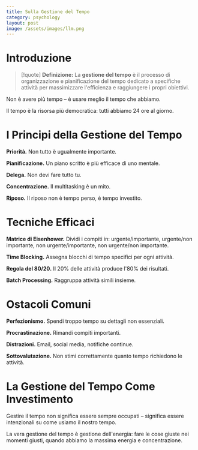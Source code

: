 ```yaml
---
title: Sulla Gestione del Tempo
category: psychology
layout: post
image: /assets/images/llm.png
---
```


# Introduzione

> [!quote] **Definizione:** 
> La **gestione del tempo** è il processo di organizzazione e pianificazione del tempo dedicato a specifiche attività per massimizzare l'efficienza e raggiungere i propri obiettivi.

Non è avere più tempo – è usare meglio il tempo che abbiamo.

Il tempo è la risorsa più democratica: tutti abbiamo 24 ore al giorno.

# I Principi della Gestione del Tempo

**Priorità.** Non tutto è ugualmente importante.

**Pianificazione.** Un piano scritto è più efficace di uno mentale.

**Delega.** Non devi fare tutto tu.

**Concentrazione.** Il multitasking è un mito.

**Riposo.** Il riposo non è tempo perso, è tempo investito.

# Tecniche Efficaci

**Matrice di Eisenhower.** Dividi i compiti in: urgente/importante, urgente/non importante, non urgente/importante, non urgente/non importante.

**Time Blocking.** Assegna blocchi di tempo specifici per ogni attività.

**Regola del 80/20.** Il 20% delle attività produce l'80% dei risultati.

**Batch Processing.** Raggruppa attività simili insieme.

# Ostacoli Comuni

**Perfezionismo.** Spendi troppo tempo su dettagli non essenziali.

**Procrastinazione.** Rimandi compiti importanti.

**Distrazioni.** Email, social media, notifiche continue.

**Sottovalutazione.** Non stimi correttamente quanto tempo richiedono le attività.

# La Gestione del Tempo Come Investimento

Gestire il tempo non significa essere sempre occupati – significa essere intenzionali su come usiamo il nostro tempo.

La vera gestione del tempo è gestione dell'energia: fare le cose giuste nei momenti giusti, quando abbiamo la massima energia e concentrazione.
